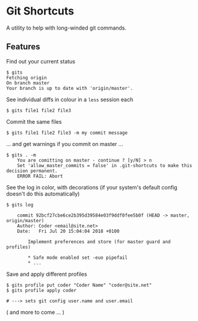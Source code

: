 # Git Shortcuts

A utility to help with long-winded git commands.

## Features

Find out your current status

    $ gits
	Fetching origin
	On branch master
	Your branch is up to date with 'origin/master'.


See individual diffs in colour in a `less` session each

    $ gits file1 file2 file3

Commit the same files

    $ gits file1 file2 file3 -m my commit message

... and get warnings if you commit on master ...

	$ gits . -m
		You are comitting on master - continue ? [y/N] > n
		Set 'allow_master_commits = false' in .git-shortcuts to make this decision permanent.
		ERROR FAIL: Abort

See the log in color, with decorations (if your system's default config doesn't do this automatically)

    $ gits log

        commit 92bcf27cbe6ce2b395d39584e03f9ddf0fee5b0f (HEAD -> master, origin/master)
        Author: Coder <email@site.net>
        Date:   Fri Jul 20 15:04:04 2018 +0100

            Implement preferences and store (for master guard and profiles)
                
            * Safe mode enabled set -euo pipefail
            * ...

Save and apply different profiles

    $ gits profile put coder "Coder Name" "coder@site.net"
    $ gits profile apply coder

    # ---> sets git config user.name and user.email

( and more to come ... )
